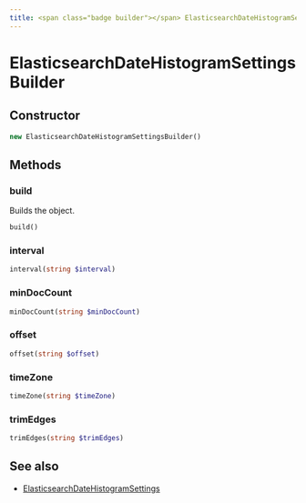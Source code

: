 ```yaml
---
title: <span class="badge builder"></span> ElasticsearchDateHistogramSettingsBuilder
---
```

# <span class="badge builder"></span> ElasticsearchDateHistogramSettingsBuilder

## Constructor

```php
new ElasticsearchDateHistogramSettingsBuilder()
```
## Methods

### <span class="badge object-method"></span> build

Builds the object.

```php
build()
```

### <span class="badge object-method"></span> interval

```php
interval(string $interval)
```

### <span class="badge object-method"></span> minDocCount

```php
minDocCount(string $minDocCount)
```

### <span class="badge object-method"></span> offset

```php
offset(string $offset)
```

### <span class="badge object-method"></span> timeZone

```php
timeZone(string $timeZone)
```

### <span class="badge object-method"></span> trimEdges

```php
trimEdges(string $trimEdges)
```

## See also

 * <span class="badge object-type-class"></span> [ElasticsearchDateHistogramSettings](./object-ElasticsearchDateHistogramSettings.md)

